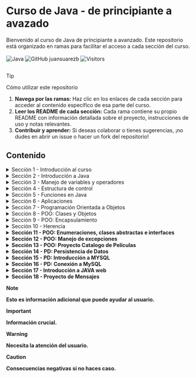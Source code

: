 # Curso de Java - de principiante a avazado

Bienvenido al curso de Java de principiante a avanzado. Este repositorio está organizado en ramas para facilitar el acceso a cada sección del curso. <br> <br>
![Java](https://img.shields.io/badge/Code-Java-informational?style=flat&logo=openjdk&logoColor=white&color=6aa6f8)  ![GitHub juansuarezb](https://img.shields.io/github/followers/juansuarezb?label=Follow&style=social) ![Visitors](https://visitor-badge.laobi.icu/badge?page_id=juansuarezb.CursoJava)

## 
> [!TIP] 
> Cómo utilizar este repositorio
> 1. **Navega por las ramas:**
>    Haz clic en los enlaces de cada sección para acceder al contenido específico de esa parte del curso.
> 2. **Leer los README de cada sección:**
>    Cada rama contiene su propio README con información detallada sobre el proyecto, instrucciones de uso y notas relevantes.
> 3. **Contribuir y aprender:**
>    Si deseas colaborar o tienes sugerencias, ¡no dudes en abrir un issue o hacer un fork del repositorio!



## Contenido

<details>
  <summary>Sección 1 - Introducción al curso</summary>
  <p>En esta <a href="https://github.com/juansuarezb/CursoJava/tree/Seccion1">primera sección</a> se hará una introducción al curso</p>
  <ul>
    <li><strong>Introducción</strong></li>
  </ul>
   <div align="center">
    <a href="https://github.com/juansuarezb/CursoJava/blob/Seccion1/Clases/PresentacionModulo1.pdf" target="_blank">
      <img src="https://img.shields.io/badge/VER_PRESENTACIÓN-FF5733?style=for-the-badge&logo=adobeacrobatreader&logoColor=white" alt="PDF">
    </a>
  </div>
</details>

<details>
  <summary>Sección 2 - Introducción a Java</summary>
  <p>En esta <a href="https://github.com/juansuarezb/CursoJava/tree/Seccion2">2da sección</a> abordaremos los siguientes temas: </p>
 <ul>
  <li><strong>¿Qué es Java y cómo funciona?</strong></li>
  <li><strong>Instalar JDK </strong></li>
  <li><strong>Instalar Apache Netbeans o Instalar IntelliJ IDEA</strong></li>
  <li><strong>Hola Mundo </strong></li>
  <li><strong>Compilación y Ejecución </strong></li>
  <li><strong>RESUMEN </strong></li>
</ul>
</details>

<details>
  <summary>Sección 3 - Manejo de variables y operadores</summary>
  <p>En esta <a href="https://github.com/juansuarezb/CursoJava/tree/Seccion3">3ra sección</a> se abordarán los siguientes temas: </p>
   <ul>
  <li><strong>Presentación del módulo</strong></li>
  <li><strong>Primer programa </strong></li>
  <li><strong>Compilar y ejecutar</strong></li>
  <li><strong>Comentarios</strong></li>
  <li><strong>Variables</strong></li>
  <li><strong>Tipos de datos primitivos</strong></li>
  <li><strong>Operadores Matemáticos</strong></li>
  <li><strong>Operadores Lógicos</strong></li>
  <li><strong>Incremento y decremento</strong></li>
  <li><strong>Entrada de datos</strong></li>
  <li><strong>Salida de datos</strong></li>
  <li><strong>Practica: Suma de 2 números</strong></li>
  <li><strong>Practica: precio de venta</strong></li>
  <li><strong>Tarea 1: Estructura secuencial 1</strong></li> 
  <li><strong>Tarea 2: Estructura secuencial 2</strong></li>
  <li><strong>Cuestionario 1: Manejo de variables y operadores </strong></li>
  <li><strong>RESUMEN</strong></li>       
</ul>
  <blockquote>
  <strong>VIEW PDF:</strong><br>
  <a href="https://github.com/juansuarezb/CursoJava/blob/Seccion3/Clases/PresentacionModulo2.pdf" target="_blank" rel="noopener noreferrer">
    <img src="https://img.shields.io/badge/Ver_Presentación-FF5733?style=flat&logo=adobeacrobatreader&logoColor=white" alt="PDF">
  </a>
  </blockquote>
</details>

<details>
  <summary>Sección 4 - Estructura de control </summary>
  <p>En esta <a href="https://github.com/juansuarezb/CursoJava/tree/Seccion4">4ta sección</a> abordaremos los siguientes temas: </p>
 <ul>
  <li><strong>Presentación del módulo</strong></li>
  <li><strong>Condiciones</strong></li>
  <li><strong>Condiciones anidadas</strong></li>
  <li><strong>Múltiples condiciones</strong></li>
  <li><strong>Tarea 3: if-else 1 </strong></li>
  <li><strong>Tarea 4: if-else 2 </strong></li>
  <li><strong>Switch</strong></li>
  <li><strong>Tarea 5: Switch 1 </strong></li>
  <li><strong>Tarea 6: Switch 2 </strong></li>
  <li><strong>Tarea 7: Switch 3 </strong></li>
  <li><strong>Bucle Mientras</strong></li>
  <li><strong>Do-While</strong></li>
  <li><strong>Tarea 8. While 1</strong></li>
  <li><strong>Tarea 9. While 2</strong></li>
  <li><strong>Bucle para</strong></li>
  <li><strong>Break and Continue</strong></li>
  <li><strong>Tarea 10. For 1</strong></li>
  <li><strong>Tarea 10. For 2</strong></li>
  <li><strong>Matriz o Array</strong></li>
  <li><strong>For-Each</strong></li>
  <li><strong>Matriz multidimensional</strong></li> 
</ul>
</details>

<details>
  <summary>Sección 5 - Funciones en Java</summary>
  <p>En esta <a href="https://github.com/juansuarezb/CursoJava/tree/Seccion5">sección</a> se abordarán los siguientes temas: </p>
  <ul>
    <li><strong>Presentación de módulo</strong></li>
    <li><strong>Definir una función</strong></li>
    <li><strong>Parámetros y argumentos</strong></li>
    <li><strong>Funciones con retorno</strong></li>
    <li><strong>Sobrecarga de funciones</strong></li>
    <li><strong>Funciones recursivas</strong></li>
    <li><strong>Varargs</strong></li>
    <li><strong>Clase Math</strong></li>
    <li><strong>Clase String</strong></li>
    <li><strong>StringBuilder</strong></li>
  </ul>
</details>


<details>
  <summary>Sección 6 - Aplicaciones</summary>
  <p>En esta <a href="https://github.com/juansuarezb/CursoJava/tree/Seccion6">sección</a> se abordarán los siguientes temas: </p>
  <ul>
    <li><strong>Presentación de módulo</strong></li>
    <li><strong>Primalidad</strong></li>
    <li><strong>Palíndromos</strong></li>
    <li><strong>Generador de contraseñas</strong></li>
    <li><strong>Conversor de moneda - Pt. 1</strong></li>
    <li><strong>Conversor de moneda - Pt. 2</strong></li>
    <li><strong>Juego - Adivina un número - Pt. 1</strong></li>
    <li><strong>Juego - Adivina un número - Pt. 2</strong></li>
    <li><strong>javadoc</strong></li>
    <li><strong>Ejecutable JAR</strong></li>
  </ul>
</details>

<details>
  <summary>Sección 7 - Programación Orientada a Objetos</summary>
  <p>En esta <a href="https://github.com/juansuarezb/CursoJava/tree/Seccion7">sección</a> se abordarán los siguientes temas: </p>
  <ul>
    <li><strong>Presentación de curso - POO</strong></li>
    <li><strong>Programación Orientada a Objetos</strong></li>
    <li><strong>¿Qué es un objeto?</strong></li>
    <li><strong>¿Qué es una clase?</strong></li>
    <li><strong>Modularidad</strong></li>
  </ul>
</details>

<details>
  <summary>Sección 8 - POO: Clases y Objetos</summary>
  <p>En esta <a href="https://github.com/juansuarezb/CursoJava/tree/Seccion8">sección</a> se abordarán los siguientes temas: </p>
  <ul>
    <li><strong>Clases y Objetos</strong></li>
    <li><strong>Paquetes</strong></li>
    <li><strong>Modificadores de acceso</strong></li>
    <li><strong>Variables y métodos estáticos</strong></li>
    <li><strong>Variables y constantes</strong></li>
    <li><strong>Constructores</strong></li>
    <li><strong>Sobrecarga de métodos</strong></li>
    <li><strong>This is Java</strong></li>
    <li><strong>Variables y objetos</strong></li>
  </ul>
</details>

<details>
  <summary>Sección 9 - POO: Encapsulamiento </summary>
  <p>En esta <a href="https://github.com/juansuarezb/CursoJava/tree/Seccion9">sección</a> se abordarán los siguientes temas: </p>
  <ul>
    <li><strong>¿Qué es encapsulamiento?</strong></li>
    <li><strong>Getters y Setters</strong></li>
    <li><strong>Sobreescribir métodos - toString</strong></li>
  </ul>
</details>

<details>
  <summary>Sección 10 - Herencia</summary>
  <p>En esta <a href="https://github.com/juansuarezb/CursoJava/tree/Seccion10">sección</a> se abordarán los siguientes temas: </p>
  <ul>
    <li><strong>¿Qué es la herencia?</strong></li>
    <li><strong>Superclase y protected/strong></li>
    <li><strong>Subclase y uso de Super</strong></li>
    <li><strong>Probar Herencia</strong></li>
    <li><strong>Polimorfismo</strong></li>
    <li><strong>InstaceOf</strong></li>
    <li><strong>Conversión de Objetos</strong></li>
    <li><strong>Equals</strong></li>
    <li><strong>hashCode</strong></li>
  </ul>
</details>

<details>
  <summary>Sección 11 - POO: Enumeraciones, clases abstractas e interfaces</summary>
  <p>En esta <a href="https://github.com/juansuarezb/CursoJava/tree/Seccion11">sección</a> se abordarán los siguientes temas: </p>
  <ul>
    <li><strong>Clases y Objetos</strong></li>
    <li><strong>Paquetes</strong></li>
    <li><strong>Modificadores de acceso</strong></li>
    <li><strong>Variables y métodos estáticos</strong></li>
    <li><strong>Variables y constantes</strong></li>
    <li><strong>Constructores</strong></li>
    <li><strong>Sobrecarga de métodos</strong></li>
    <li><strong>This is Java</strong></li>
    <li><strong>Variables y objetos</strong></li>
  </ul>
</details>

<details>
  <summary>Sección 12 - POO: Manejo de excepciones</summary>
  <p>En esta <a href="https://github.com/juansuarezb/CursoJava/tree/Seccion12">sección</a> se abordarán los siguientes temas: </p>
  <ul>
    <li><strong>Errores</strong></li>
    <li><strong>Generar Excepciones</strong></li>
    <li><strong>Jerarquia de Excepciones</strong></li>
    <li><strong>Múltiples Excepciones</strong></li>
    <li><strong>Crear excepciones</strong></li>
    <li><strong>Excepciones verificadas</strong></li>
  </ul>
</details>

<details>
  <summary>Sección 13 - POO: Proyecto Catalogo de Películas</summary>
  <p>En esta <a href="https://github.com/juansuarezb/CursoJava/tree/Seccion13">sección</a> se abordarán los siguientes temas: </p>
  <ul>
    <li><strong>Presentación del proyecto</strong></li>
    <li><strong>JavaBeans</strong></li>
    <li><strong>ArrayList</strong></li>
    <li><strong>Cuadro de díalogo</strong></li>
    <li><strong>Interface catálogo película</strong></li>
    <li><strong>UI de Pelicula</strong></li>
    <li><strong>Manejo de Errores</strong></li>
    <li><strong>Final - Generar ejecutable</strong></li>
  </ul>
</details>

<details>
  <summary>Sección 14 - PD: Persistencia de Datos</summary>
  <p>En esta <a href="https://github.com/juansuarezb/CursoJava/tree/Seccion14">sección</a> se abordarán los siguientes temas: </p>
  <ul>
    <li><strong>Presentación de la sección </strong></li>
    <li><strong>Persistencia de datos</strong></li>
    <li><strong>Lista</strong></li>
    <li><strong>Set</strong></li>
    <li><strong>Crear Archivo</strong></li>
    <li><strong>Escribir Archivo</strong></li>
    <li><strong>Leer Archivo</strong></li>
    <li><strong>Eliminar Archivo</strong></li>
  </ul>
</details>

<details>
  <summary>Sección 15 - PD: Introducción a MYSQL </summary>
  <p>En esta <a href="https://github.com/juansuarezb/CursoJava/tree/Seccion15">sección</a> se abordarán los siguientes temas: </p>
  <ul>
    <li><strong>Instalar MySQL </strong></li>
    <li><strong>Crear Base de datos </strong></li>
    <li><strong>Crear Tabla </strong></li>
    <li><strong>Insertar registro</strong></li>
    <li><strong>Editar y eliminar registro</strong></li>
  </ul>
</details>

<details>
  <summary>Sección 16 - PD: Conexión a MySQL</summary>
  <p>En esta <a href="https://github.com/juansuarezb/CursoJava/tree/Seccion17">sección</a> se abordarán los siguientes temas: </p>
  <ul>
    <li><strong>Descargar dependencias de MySQL </strong></li>
    <li><strong>De Java a MySQL </strong></li>
    <li><strong>SELECT - desde Java </strong></li>
    <li><strong>INSERT INTO - desde Java</strong></li>
    <li><strong>UPDATE - desde Java </strong></li>
    <li><strong>DELETE - desde Java </strong></li>
    
  </ul>
</details>

<details>
  <summary>Sección 17 - Introducción a JAVA web</summary>
  <p>En esta <a href="https://github.com/juansuarezb/CursoJava/tree/Seccion17">sección</a> se abordarán los siguientes temas: </p>
  <ul>
    <li><strong>Instalar Apache Tomcat 9 </strong></li>
    <li><strong>Hola Mundo Web </strong></li>
    <li><strong>¿Qúe es JSP? </strong></li>
    <li><strong>Diseñar en JSP - Crear mensaje</strong></li>
    <li><strong>Diseñar en JSP - Mostrar mensaje</strong></li>
    <li><strong>Eliminar datos del tipo objeto</strong></li>
    <li><strong>Metodos GET Y POST</strong></li>
  </ul>
</details>

<details>
  <summary>Sección 18 - Proyecto de Mensajes</summary>
  <p>En esta <a href="https://github.com/juansuarezb/CursoJava/tree/Seccion18">última sección</a> se abordarán los siguientes temas: </p>
  <ul>
    <li><strong>Conexión a MySQL</strong></li>
    <li><strong>Clase Mensaje</strong></li>
    <li><strong>Listar datos del tipo objeto</strong></li>
    <li><strong>Insertar datos del tipo objeto</strong></li>
    <li><strong>Editar datos del tipo objeto</strong></li>
    <li><strong>Eliminar datos del tipo objeto</strong></li>
    <li><strong>Mostrar Mensaje</strong></li>
    <li><strong>Editar Mensaje</strong></li>
    <li><strong>Eliminar Mensaje</strong></li>
  </ul>
</details>





   > [!NOTE]
> Esto es información adicional que puede ayudar al usuario.



> [!IMPORTANT]
> Información crucial.

> [!WARNING]
> Necesita la atención del usuario.

> [!CAUTION]
> Consecuencias negativas si no haces caso.